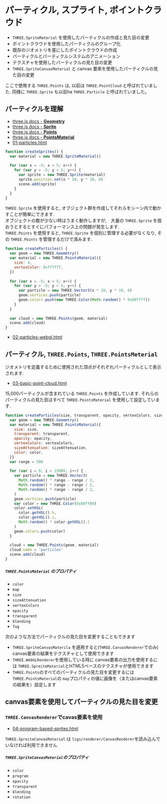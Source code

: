 # パーティクル, スプライト, ポイントクラウド

- `THREE.SpriteMaterial` を使用したパーティクルの作成と見た目の変更
- ポイントクラウドを使用したパーティクルのグループ化
- 既存のジオメトリを基にしたポイントクラウドの作成
- パーティクルとパーティクルシステムのアニメーション
- テクスチャを使用したパーティクルの見た目の変更
- `THREE.SpriteCanvasMaterial` と canvas 要素を使用したパーティクルの見た目の変更

ここで使用する `THREE.Points` は, 以前は `THREE.PointCloud` と呼ばれていました.
同様に `THREE.Sprite` も以前ha `THREE.Particle` と呼ばれていました。

## パーティクルを理解
- [three.js docs - __Geometry__](https://threejs.org/docs/#api/core/Geometry)
- [three.js docs - __Sprite__](https://threejs.org/docs/#api/objects/Sprite)
- [three.js docs - __Points__](https://threejs.org/docs/#api/objects/Points)
- [three.js docs - __PointsMaterial__](https://threejs.org/docs/#api/materials/PointsMaterial)
- [01-particles.html](https://codepen.io/kesuiket/pen/LLRoKz)

```js
function createSprites() {
  var material = new THREE.SpriteMaterial()
  
  for (var x = -5; x < 5; x++) {
    for (var y = -5; y < 5; y++) {
      var sprite = new THREE.Sprite(material)
      sprite.position.set(x * 10, y * 10, 0)
      scene.add(sprite)
    }
  }
}
```

`THREE.Sprite` を使用すると, オブジェクト群を作成してそれらをシーン内で動かすことが簡単にできます.<br>
オブジェクトの数が少ない時はうまく動作しますが,　大量の `THREE.Sprite` を扱おうとするとすぐにパフォーマンス上の問題が発生します.<br>
`THREE.Points` を使用すると, `THREE.Sprite` を個別に管理する必要がなくなり, その `THREE.Points` を管理するだけで済みます.

```js
function createParticles() {
  var geom = new THREE.Geometry()
  var material = new THREE.PointsMaterial({
    size: 4,
    vertexColor: 0xffffff,
  })
  
  for (var x = -5; x < 5; x++) {
    for (var y = -5; y < 5; y++) {
      var particle = new THREE.Vector3(x * 10, y * 10, 0)
      geom.vertices.push(particle)
      geom.colors.push(new THREE.Color(Math.random() * 0x00ffff))
    }
  }
  
  var cloud = new THREE.Points(geom, material)
  scene.add(cloud)
}
```

- [02-particles-webgl.html](https://codepen.io/kesuiket/pen/qjazZp)

## パーティクル, `THREE.Points`, `THREE.PointsMeterial`
ジオメトリを定義するために使用された頂点がそれぞれパーティクルとして表示されます.

- [03-basic-point-cloud.html](https://codepen.io/kesuiket/pen/PjGrWg)

15,000パーティクルが含まれている `THREE.Points` を作成しています.
それらのパーティクルの見た目はすべて `THREE.PointsMaterial` を使用して設定しています.

```js
function createParticles(size, transparent, opacity, vertexColors, sizeAttenuation, color) {
  var geom = new THREE.Geometry()
  var material = new THREE.PointsMaterial({
    size: size,
    transparent: transparent,
    opacity: opacity,
    vertexColors: vertexColors,
    sizeAttenuation: sizeAttenuation,
    color: color,
  }}
  var range = 500
  
  for (var i = 0; i < 15000; i++) {
    var particle = new THREE.Vector3(
      Math.random() * range - range / 2,
      Math.random() * range - range / 2,
      Math.random() * range - range / 2,
    )
    geom.vertices.push(particle)
    var color = new THREE.Color(0x00ff00)
    color.setHSL(
      color.getHSL().h, 
      color.getHSL().s, 
      Math.random() * color.getHSL().l
    )
    geom.colors.push(color)
  }
  
  cloud = new THREE.Points(geom, material)
  cloud.name = 'particles'
  scene.add(cloud)
}
```


##### `THREE.PointsMaterial` のプロパティ

- `color`
- `map`
- `size`
- `sizeAttenuation`
- `vertexColors`
- `opacity`
- `transparent`
- `blending`
- `fog`

次のような方法でパーティクルの見た目を変更することもできます

- `THREE.SpriteCanvasMaterila` を適用すると(`THREE.CanvasRenderer`でのみ) canvas要素の結果をテクスチャとして使用できます
- `THREE.WebGLRenderer`を使用している時に canvas要素の出力を使用するには `THREE.SpreiteMaterial`とHTML5ベースのテクスチャが使用できます
- `THREE.Points`のすべてのパーティクルの見た目を変更するには `THREE.PointsMaterial`の `map`プロパティの値に画像を（またはcanvas要素の結果を）設定します

## canvas要素を使用してパーティクルの見た目を変更
### `THREE.CanvasRenderer`でcavas要素を使用
- [04-program-based-sprites.html](https://codepen.io/kesuiket/pen/PjGrWg)

`THREE.SpreiteCanvasMaterial` は `ligs/renderer/CanvasRenderer`を読み込んでいなければ利用できません

##### `THREE.SpriteCanvasMaterial`のプロパティ
- `color`
- `program`
- `opacity`
- `transparent`
- `blending`
- `rotation`
